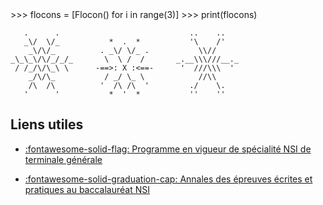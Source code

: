 
<div class="ascii-art">
>>> flocons = [Flocon() for i in range(3)]
>>> print(flocons)

       .      .                             ..    ..
       _\/  \/_           *  .  *           '\    /'
        _\/\/_          . _\/ \/_ .           \\//
    _\_\_\/\/_/_/_       \  \ /  /       _.__\\\///__._
     / /_/\/\_\ \      -==>: X :<==-      '  ///\\\  '
        _/\/\_           / _/ \_ \            //\\
        /\  /\          '  /\ /\  '         ./    \.
       '      '           *  '  *           ''    ''
</div>

<!-- # Accueil

Cours, exercices et autres ressources pour mes élèves de terminale en spécialité NSI au lycée Émile Combes à Pons.

!!! quote "Edsger W. Dijkstra"
    Computer Science is no more about computers than astronomy is about telescopes. -->

## Liens utiles
* [:fontawesome-solid-flag: Programme en vigueur de spécialité NSI de terminale générale](https://eduscol.education.fr/document/30010/download)


* [:fontawesome-solid-graduation-cap:  Annales des épreuves écrites et pratiques au baccalauréat NSI](https://pixees.fr/informatiquelycee/term/)

